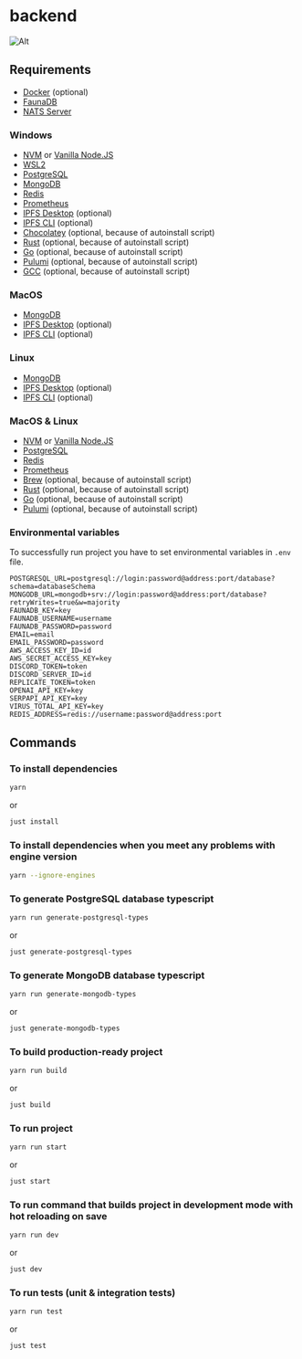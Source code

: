 # backend

![Alt](https://repobeats.axiom.co/api/embed/39e8da86b7d91bd5607a636cc0d0cc76fd4c7dab.svg "Repobeats analytics image")

## Requirements

- [Docker](https://www.docker.com/) (optional)
- [FaunaDB](https://fauna.com/)
- [NATS Server](https://github.com/nats-io/nats-server/releases)

### Windows

- [NVM](https://github.com/coreybutler/nvm-windows) or [Vanilla Node.JS](https://nodejs.dev/en/)
- [WSL2](https://learn.microsoft.com/en-us/windows/wsl/install)
- [PostgreSQL](https://www.postgresql.org/)
- [MongoDB](https://www.mongodb.com/docs/manual/tutorial/install-mongodb-on-windows/#install-mongodb-community-edition)
- [Redis](https://redis.io/docs/getting-started/installation/install-redis-on-windows/)
- [Prometheus](https://prometheus.io/)
- [IPFS Desktop](https://docs.ipfs.tech/install/ipfs-desktop/#windows) (optional)
- [IPFS CLI](https://docs.ipfs.tech/install/command-line/#windows) (optional)
- [Chocolatey](https://chocolatey.org/) (optional, because of autoinstall script)
- [Rust](https://www.rust-lang.org/tools/install) (optional, because of autoinstall script)
- [Go](https://community.chocolatey.org/packages/golang) (optional, because of autoinstall script)
- [Pulumi](https://community.chocolatey.org/packages/pulumi) (optional, because of autoinstall script)
- [GCC](https://community.chocolatey.org/packages/mingw) (optional, because of autoinstall script)

### MacOS

- [MongoDB](https://www.mongodb.com/docs/manual/tutorial/install-mongodb-on-os-x/#install-mongodb-community-edition)
- [IPFS Desktop](https://docs.ipfs.tech/install/ipfs-desktop/#macos) (optional)
- [IPFS CLI](https://docs.ipfs.tech/install/command-line/#macos) (optional)

### Linux

- [MongoDB](https://www.mongodb.com/docs/manual/administration/install-on-linux/)
- [IPFS Desktop](https://docs.ipfs.tech/install/ipfs-desktop/#ubuntu) (optional)
- [IPFS CLI](https://docs.ipfs.tech/install/command-line/#linux) (optional)

### MacOS & Linux

- [NVM](https://github.com/nvm-sh/nvm) or [Vanilla Node.JS](https://nodejs.dev/en/)
- [PostgreSQL](https://formulae.brew.sh/formula/postgresql@14)
- [Redis](https://formulae.brew.sh/formula/redis)
- [Prometheus](https://formulae.brew.sh/formula/prometheus)
- [Brew](https://brew.sh/) (optional, because of autoinstall script)
- [Rust](https://formulae.brew.sh/formula/rustup-init) (optional, because of autoinstall script)
- [Go](https://formulae.brew.sh/formula/go) (optional, because of autoinstall script)
- [Pulumi](https://formulae.brew.sh/formula/pulumi) (optional, because of autoinstall script)

### Environmental variables

To successfully run project you have to set environmental variables in `.env` file.

```env
POSTGRESQL_URL=postgresql://login:password@address:port/database?schema=databaseSchema
MONGODB_URL=mongodb+srv://login:password@address:port/database?retryWrites=true&w=majority
FAUNADB_KEY=key
FAUNADB_USERNAME=username
FAUNADB_PASSWORD=password
EMAIL=email
EMAIL_PASSWORD=password
AWS_ACCESS_KEY_ID=id
AWS_SECRET_ACCESS_KEY=key
DISCORD_TOKEN=token
DISCORD_SERVER_ID=id
REPLICATE_TOKEN=token
OPENAI_API_KEY=key
SERPAPI_API_KEY=key
VIRUS_TOTAL_API_KEY=key
REDIS_ADDRESS=redis://username:password@address:port
```

## Commands

### To install dependencies

```sh
yarn
```

or

```sh
just install
```

### To install dependencies when you meet any problems with engine version

```sh
yarn --ignore-engines
```

### To generate PostgreSQL database typescript

```sh
yarn run generate-postgresql-types
```

or

```sh
just generate-postgresql-types
```

### To generate MongoDB database typescript

```sh
yarn run generate-mongodb-types
```

or

```sh
just generate-mongodb-types
```

### To build production-ready project

```sh
yarn run build
```

or

```sh
just build
```

### To run project

```sh
yarn run start
```

or

```sh
just start
```

### To run command that builds project in development mode with hot reloading on save

```sh
yarn run dev
```

or

```sh
just dev
```

### To run tests (unit & integration tests)

```sh
yarn run test
```

or

```sh
just test
```
